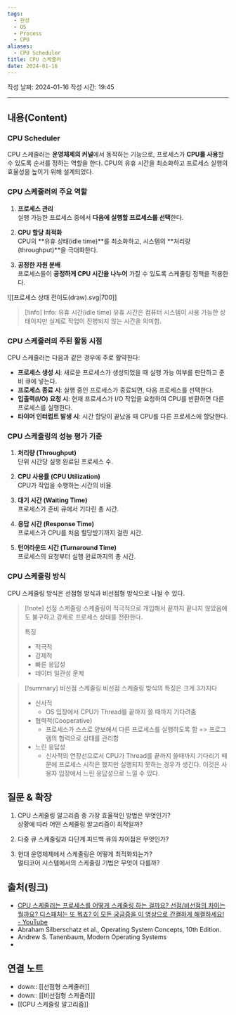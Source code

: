 ```yaml
---
tags:
  - 완성
  - OS
  - Process
  - CPU
aliases:
  - CPU Scheduler
title: CPU 스케줄러
date: 2024-01-16
---
```

작성 날짜: 2024-01-16
작성 시간: 19:45


----
## 내용(Content)
### CPU Scheduler
CPU 스케줄러는 **운영체제의 커널**에서 동작하는 기능으로, 프로세스가 **CPU를 사용**할 수 있도록 순서를 정하는 역할을 한다. CPU의 유휴 시간을 최소화하고 프로세스 실행의 효율성을 높이기 위해 설계되었다.

### CPU 스케줄러의 주요 역할

1. **프로세스 관리**  
   실행 가능한 프로세스 중에서 **다음에 실행할 프로세스를 선택**한다.

2. **CPU 할당 최적화**  
   CPU의 **유휴 상태(idle time)**를 최소화하고, 시스템의 **처리량(throughput)**을 극대화한다.

3. **공정한 자원 분배**  
   프로세스들이 **공정하게 CPU 시간을 나누어** 가질 수 있도록 스케줄링 정책을 적용한다.



![[프로세스 상태 전이도(draw).svg|700]]

>[!info] Info: 유휴 시간(idle time)
>유휴 시간은 컴퓨터 시스템이 사용 가능한 상태이지만 실제로 작업이 진행되지 않는 시간을 의미함.

### CPU 스케줄러의 주된 활동 시점

CPU 스케줄러는 다음과 같은 경우에 주로 활약한다:

- **프로세스 생성 시**: 새로운 프로세스가 생성되었을 때 실행 가능 여부를 판단하고 준비 큐에 넣는다.
- **프로세스 종료 시**: 실행 중인 프로세스가 종료되면, 다음 프로세스를 선택한다.
- **입출력(I/O) 요청 시**: 현재 프로세스가 I/O 작업을 요청하여 CPU를 반환하면 다른 프로세스를 실행한다.
- **타이머 인터럽트 발생 시**: 시간 할당이 끝났을 때 CPU를 다른 프로세스에 할당한다.

### CPU 스케줄링의 성능 평가 기준

1. **처리량 (Throughput)**  
   단위 시간당 실행 완료된 프로세스 수.

2. **CPU 사용률 (CPU Utilization)**  
   CPU가 작업을 수행하는 시간의 비율.

3. **대기 시간 (Waiting Time)**  
   프로세스가 준비 큐에서 기다린 총 시간.

4. **응답 시간 (Response Time)**  
   프로세스가 CPU를 처음 할당받기까지 걸린 시간.

5. **턴어라운드 시간 (Turnaround Time)**  
   프로세스의 요청부터 실행 완료까지의 총 시간.


### CPU 스케줄링 방식

CPU 스케줄링 방식은 선점형 방식과 비선점형 방식으로 나뉠 수 있다.

>[!note] 선점 스케줄링
>스케줄링이 적극적으로 개입해서 끝까지 끝나지 않았음에도 불구하고 강제로 프로세스 상태를 전환한다.
>
>특징
>- 적극적
>- 강제적
>- 빠른 응답성
>- 데이터 일관성 문제
>
>

>[!summary] 비선점 스케줄링
> 비선점 스케줄링 방식의 특징은 크게 3가지다
> - 신사적
> 	- OS 입장에서 CPU가 Thread를 끝까지 쓸 때까지 기다려줌
> - 협력적(Cooperative)
> 	- 프로세스가 스스로 양보해서 다른 프로세스를 실행하도록 함 => 프로그램의 협력으로 상태를 관리함
> - 느린 응답성
> 	- 신사적의 연장선으로서 CPU가 Thread를 끝까지 쓸때까지 기다리기 때문에 프로세스 시작은 했지만 실행되지 못하는 경우가 생긴다. 이것은 사용자 입장에서 느린 응답성으로 느낄 수 있다.


## 질문 & 확장

1. CPU 스케줄링 알고리즘 중 가장 효율적인 방법은 무엇인가?  
   상황에 따라 어떤 스케줄링 알고리즘이 최적일까?

2. 다중 큐 스케줄링과 다단계 피드백 큐의 차이점은 무엇인가?

3. 현대 운영체제에서 스케줄링은 어떻게 최적화되는가?  
   멀티코어 시스템에서의 스케줄링 기법은 무엇이 다를까?

## 출처(링크)
- [CPU 스케줄러는 프로세스를 어떻게 스케줄링 하는 걸까요? 선점/비선점의 차이는 뭘까요? 디스패처는 또 뭐죠? 이 모든 궁금증을 이 영상으로 간결하게 해결하세요! - YouTube](https://www.youtube.com/watch?v=LgEY4ghpTJI)
- Abraham Silberschatz et al., Operating System Concepts, 10th Edition.
- Andrew S. Tanenbaum, Modern Operating Systems
- 
## 연결 노트

- down:: [[선점형 스케줄러]]
- down:: [[비선점형 스케줄러]]
- [[CPU 스케줄링 알고리즘]]









